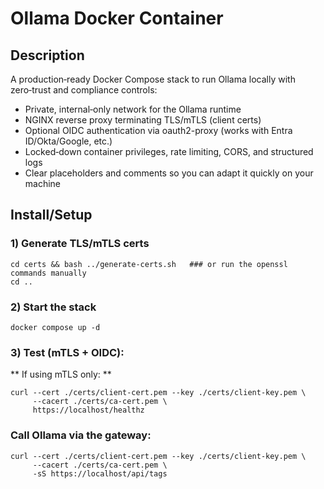 # Ollama Docker Container

## Description
A production‑ready Docker Compose stack to run Ollama locally with zero‑trust and compliance controls:
- Private, internal‑only network for the Ollama runtime
- NGINX reverse proxy terminating TLS/mTLS (client certs)
- Optional OIDC authentication via oauth2-proxy (works with Entra ID/Okta/Google, etc.)
- Locked‑down container privileges, rate limiting, CORS, and structured logs
- Clear placeholders and comments so you can adapt it quickly on your machine

## Install/Setup

### 1) Generate TLS/mTLS certs
```
cd certs && bash ../generate-certs.sh   ### or run the openssl commands manually
cd ..
```

### 2) Start the stack
```
docker compose up -d
```

### 3) Test (mTLS + OIDC):
** If using mTLS only: **

```
curl --cert ./certs/client-cert.pem --key ./certs/client-key.pem \
     --cacert ./certs/ca-cert.pem \
     https://localhost/healthz
```

### Call Ollama via the gateway:
```
curl --cert ./certs/client-cert.pem --key ./certs/client-key.pem \
     --cacert ./certs/ca-cert.pem \
     -sS https://localhost/api/tags
```

